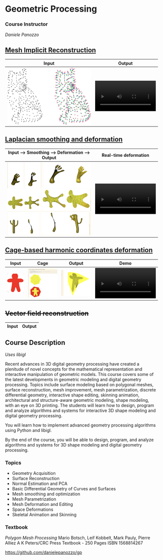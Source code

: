
# Geometric Processing

### Course Instructor
*Daniele Panozzo*


<!-- make title link to implicit reconstruction file -->
## [Mesh Implicit Reconstruction](Implicit_Reconstruction_MLS.ipynb)

<!-- create a table -->
| Input | Output |
| --- | --- |
| ![Input](assets/cat.png) | <video src="https://github.com/user-attachments/assets/9db6b018-8241-4314-99aa-4251050acd10" alt="Output" width="200"/> |

## [Laplacian smoothing and deformation](Laplacian_Surface_Editing.ipynb)

<!-- create a table -->
| Input --> Smoothing --> Deformation -->  Output | Real-time deformation |
| --- | --- |
| ![](assets/first.png) ![](assets/second.png) ![](assets/third.png) | <video src="https://github.com/user-attachments/assets/b18023d8-0516-4258-b2a1-dca16a3438bc" alt="Output" width="200"/> | 

## [Cage-based harmonic coordinates deformation](Cage_Based_Deformer.ipynb)

<!-- create a table -->
| Input | Cage | Output | Demo |
| --- | --- | --- | --- |
| ![](assets/man.png) | ![](Details_README/images/step2.png) | ![](Details_README/images/step4-1.png) | <video src="https://github.com/user-attachments/assets/50a8fb32-a362-4079-bb0f-38ba13b548dc" alt="Output" width="200"/> | 

<!-- strikethrough -->
## ~~Vector field reconstruction~~

<!-- create a table -->
| Input | Output |
| --- | --- |

## Course Description
*Uses libigl*

Recent advances in 3D digital geometry processing have created a plenitude of novel concepts for the mathematical representation and interactive manipulation of geometric models. This course covers some of the latest developments in geometric modeling and digital geometry processing. Topics include surface modeling based on polygonal meshes, surface reconstruction, mesh improvement, mesh parametrization, discrete differential geometry, interactive shape editing, skinning animation, architectural and structure-aware geometric modeling, shape modeling, with an eye on 3D printing. The students will learn how to design, program and analyze algorithms and systems for interactive 3D shape modeling and digital geometry processing.

You will learn how to implement advanced geometry processing algorithms using Python and libigl.

By the end of the course, you will be able to design, program, and analyze algorithms and systems for 3D shape modeling and digital geometry processing.

### Topics

* Geometry Acquisition
* Surface Reconstruction
* Normal Estimation and PCA
* Basic Differential Geometry of Curves and Surfaces
* Mesh smoothing and optimization
* Mesh Parametrization
* Mesh Deformation and Editing
* Space Deformations
* Skeletal Animation and Skinning

### Textbook
*Polygon Mesh Processing*
Mario Botsch, Leif Kobbelt, Mark Pauly, Pierre Alliez
A K Peters/CRC Press
Textbook - 250 Pages
ISBN 1568814267

https://github.com/danielepanozzo/gp

